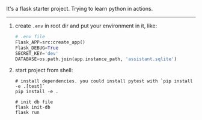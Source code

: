It's a flask starter project. Trying to learn python in actions.

---

1. create `.env` in root dir and put your environment in it, like:
   ```python
   # .env file
   Flask_APP=src:create_app()
   Flask_DEBUG=True
   SECRET_KEY='dev'
   DATABASE=os.path.join(app.instance_path, 'assistant.sqlite')
   ```

2. start project from shell:
   ```shell
   # install dependencies. you could install pytest with `pip install -e .[test]`
   pip install -e .

   # init db file
   flask init-db
   flask run
   ```

